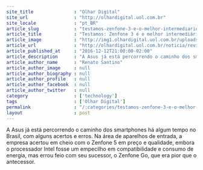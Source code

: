 ```yaml
---
site_title               : "Olhar Digital"
site_url                 : "http://olhardigital.uol.com.br"
site_locale              : "pt_BR"
article_slug             : "testamos-zenfone-3-e-o-melhor-intermediario-do-momento"
article_title            : "Testamos: Zenfone 3 é o melhor intermediário do momento"
article_image            : "http://img1.olhardigital.uol.com.br/uploads/acervo_imagens/2016/12/20161212203242_660_420.jpg"
article_url              : "http://olhardigital.uol.com.br/noticia/review-zenfone-3/64599"
article_published_at     : "2016-12-12T21:00:00-02:00"
article_description      : "A Asus já está percorrendo o caminho dos smartphones há algum tempo no Brasil, com alguns acertos e erros. Na área de aparelhos de entrada, a empresa acertou em cheio com o Zenfone 5 em preço e qualidade, embora o processador Intel fosse um empecilho em compatibilidade e consumo de energia, mas errou feio com seu sucessor, o Zenfone Go, que era pior que o antecessor."
article_author_name      : "Renato Santino"
article_author_image     : null
article_author_biography : null
article_author_profile   : null
article_author_facebook  : null
article_author_twitter   : null
category                 : ['technology']
tags                     : ['Olhar Digital']
permalink                : "/:categories/testamos-zenfone-3-e-o-melhor-intermediario-do-momento/"
layout                   : post
---
```


A Asus já está percorrendo o caminho dos smartphones há algum tempo no Brasil, com alguns acertos e erros. Na área de aparelhos de entrada, a empresa acertou em cheio com o Zenfone 5 em preço e qualidade, embora o processador Intel fosse um empecilho em compatibilidade e consumo de energia, mas errou feio com seu sucessor, o Zenfone Go, que era pior que o antecessor.
